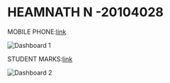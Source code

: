 # HEAMNATH N -20104028

MOBILE PHONE:[link](https://public.tableau.com/app/profile/heamnath.n/viz/MOBILEPHONE/Dashboard1)

![Dashboard 1](https://github.com/heamnath11/day-15/assets/90686377/6eeb9e30-2b15-467d-a3a5-c35433500c59)

STUDENT MARKS:[link](https://public.tableau.com/app/profile/heamnath.n/viz/STUDENTMARKSHEET_16912312796740/Dashboard1)

![Dashboard 2](https://github.com/heamnath11/day-15/assets/90686377/64d4d96d-517a-4b67-ba7c-df537aec79dd)

